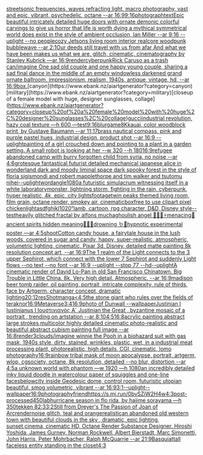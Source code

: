 [street](https://www.ebank.nz/aiartgenerator?category=street)[sonic frequencies, waves refracting light, macro photography, vast and epic, vibrant, psychedelic, octane --ar 16:9](https://www.ebank.nz/aiartgenerator?category=sonic%20frequencies%2C%20waves%20refracting%20light%2C%20macro%20photography%2C%20vast%20and%20epic%2C%20vibrant%2C%20psychedelic%2C%20octane%20--ar%2016%3A9)[9:16](https://www.ebank.nz/aiartgenerator?category=9%3A16)[photograph](https://www.ebank.nz/aiartgenerator?category=photograph)[text](https://www.ebank.nz/aiartgenerator?category=text)[Epic beautiful intricately detailed huge doors with ornate demonic colorful carvings to give us horror that life is worth dying a mythical symmetrical world does exist in the style of ambient occlusion, Ian Miller --ar 9:16 --uplight --no people](https://www.ebank.nz/aiartgenerator?category=Epic%20beautiful%20intricately%20detailed%20huge%20doors%20with%20ornate%20demonic%20colorful%20carvings%20to%20give%20us%20horror%20that%20life%20is%20worth%20dying%20a%20mythical%20symmetrical%20world%20does%20exist%20in%20the%20style%20of%20ambient%20occlusion%2C%20Ian%20Miller%20--ar%209%3A16%20--uplight%20--no%20people)[cozy Jetsons living room interior realcore woodpunk bubblewave --ar 2:1](https://www.ebank.nz/aiartgenerator?category=cozy%20Jetsons%20living%20room%20interior%20realcore%20woodpunk%20bubblewave%20--ar%202%3A1)[Our deeds still travel with us from afar And what we have been makes us what we are, glitch, cinematic, cinematography by Stanley Kubrick —ar 16:9](https://www.ebank.nz/aiartgenerator?category=Our%20deeds%20still%20travel%20with%20us%20from%20afar%20And%20what%20we%20have%20been%20makes%20us%20what%20we%20are%2C%20glitch%2C%20cinematic%2C%20cinematography%20by%20Stanley%20Kubrick%20%E2%80%94ar%2016%3A9)[render](https://www.ebank.nz/aiartgenerator?category=render)[cyberpunk](https://www.ebank.nz/aiartgenerator?category=cyberpunk)[Rick Caruso as a trash can](https://www.ebank.nz/aiartgenerator?category=Rick%20Caruso%20as%20a%20trash%20can)[/imagine One sad old couple and one happy young couple, sharing a sad final dance in the middle of an empty windowless darkened grand ornate ballroom, impressionism, realism, 1940s, antique, vintage, hd, --ar 16:9](https://www.ebank.nz/aiartgenerator?category=/imagine%20One%20sad%20old%20couple%20and%20one%20happy%20young%20couple%2C%20sharing%20a%20sad%20final%20dance%20in%20the%20middle%20of%20an%20empty%20windowless%20darkened%20grand%20ornate%20ballroom%2C%20impressionism%2C%20realism%2C%201940s%2C%20antique%2C%20vintage%2C%20hd%2C%20--ar%2016%3A9)[box.](https://www.ebank.nz/aiartgenerator?category=box.)[canyon](https://www.ebank.nz/aiartgenerator?category=canyon)[military](https://www.ebank.nz/aiartgenerator?category=military)[closeup of a female model with huge, designer sunglasses, collage](https://www.ebank.nz/aiartgenerator?category=closeup%20of%20a%20female%20model%20with%20huge%2C%20designer%20sunglasses%2C%20collage)[gucci](https://www.ebank.nz/aiartgenerator?category=gucci)[industrial revolution, hazy coal texture —h 600 —test](https://www.ebank.nz/aiartgenerator?category=industrial%20revolution%2C%20hazy%20coal%20texture%20%E2%80%94h%20600%20%E2%80%94test)[9:16](https://www.ebank.nz/aiartgenerator?category=9%3A16)[blur](https://www.ebank.nz/aiartgenerator?category=blur)[game](https://www.ebank.nz/aiartgenerator?category=game)[8K](https://www.ebank.nz/aiartgenerator?category=8K)[kauai, color woodblock print, by Gustave Baumann --ar 11:17](https://www.ebank.nz/aiartgenerator?category=kauai%2C%20color%20woodblock%20print%2C%20by%20Gustave%20Baumann%20--ar%2011%3A17)[brass nautical compass, pink and purple pastel hues, industrial design, product shot --ar 16:9 --uplight](https://www.ebank.nz/aiartgenerator?category=brass%20nautical%20compass%2C%20pink%20and%20purple%20pastel%20hues%2C%20industrial%20design%2C%20product%20shot%20--ar%2016%3A9%20--uplight)[painting of a girl crouched down and pointing to a plant in a garden setting. A small robot is looking at her --w 320 --h 180](https://www.ebank.nz/aiartgenerator?category=painting%20of%20a%20girl%20crouched%20down%20and%20pointing%20to%20a%20plant%20in%20a%20garden%20setting.%20A%20small%20robot%20is%20looking%20at%20her%20--w%20320%20--h%20180)[16:9](https://www.ebank.nz/aiartgenerator?category=16%3A9)[refugee abandoned camp with burry forgotten child from syria,  no noise --ar 4:6](https://www.ebank.nz/aiartgenerator?category=refugee%20abandoned%20camp%20with%20burry%20forgotten%20child%20from%20syria%2C%20%20no%20noise%20--ar%204%3A6)[grotesque fantastical futurist detailed mechanical japanese alice in wonderland dark and moody liminal space dark spooky forest in the style of floria sigismondi and robert mapplethorpe and tim walker and tsutomu nihei](https://www.ebank.nz/aiartgenerator?category=grotesque%20fantastical%20futurist%20detailed%20mechanical%20japanese%20alice%20in%20wonderland%20dark%20and%20moody%20liminal%20space%20dark%20spooky%20forest%20in%20the%20style%20of%20floria%20sigismondi%20and%20robert%20mapplethorpe%20and%20tim%20walker%20and%20tsutomu%20nihei)[--uplight](https://www.ebank.nz/aiartgenerator?category=--uplight)[word](https://www.ebank.nz/aiartgenerator?category=word)[angle](https://www.ebank.nz/aiartgenerator?category=angle)[1080](https://www.ebank.nz/aiartgenerator?category=1080)[a futuristic simulacrum witnessing itself in a white laboratory](https://www.ebank.nz/aiartgenerator?category=a%20futuristic%20simulacrum%20witnessing%20itself%20in%20a%20white%20laboratory)[monster, lightning storm, fighting in the rain, cyberpunk, hyper realistic, 4k, epic, city lights](https://www.ebank.nz/aiartgenerator?category=monster%2C%20lightning%20storm%2C%20fighting%20in%20the%20rain%2C%20cyberpunk%2C%20hyper%20realistic%2C%204k%2C%20epic%2C%20city%20lights)[footage](https://www.ebank.nz/aiartgenerator?category=footage)[twin peaks themed living room, film grain, octane render, smokey air, cinematic](https://www.ebank.nz/aiartgenerator?category=twin%20peaks%20themed%20living%20room%2C%20film%20grain%2C%20octane%20render%2C%20smokey%20air%2C%20cinematic)[box](https://www.ebank.nz/aiartgenerator?category=box)[free to use clipart pixel chicken](https://www.ebank.nz/aiartgenerator?category=free%20to%20use%20clipart%20pixel%20chicken)[light](https://www.ebank.nz/aiartgenerator?category=light)[asdfghjkl](https://www.ebank.nz/aiartgenerator?category=asdfghjkl)[1020](https://www.ebank.nz/aiartgenerator?category=1020)[“](https://www.ebank.nz/aiartgenerator?category=%E2%80%9C)[lamb, cartoon, rpg character, D&D, Disney style](https://www.ebank.nz/aiartgenerator?category=lamb%2C%20cartoon%2C%20rpg%20character%2C%20D%26D%2C%20Disney%20style)[--test](https://www.ebank.nz/aiartgenerator?category=--test)[heavily glitched fractal by alfons mucha](https://www.ebank.nz/aiartgenerator?category=heavily%20glitched%20fractal%20by%20alfons%20mucha)[ghoulish angel 🧊🍼✨⚡️menacing🌙ancient spirits hidden meaning🐚🍄🦚drowning 🪱🐍hypnotic experimental poster —ar 4:5](https://www.ebank.nz/aiartgenerator?category=ghoulish%20angel%20%F0%9F%A7%8A%F0%9F%8D%BC%E2%9C%A8%E2%9A%A1%EF%B8%8Fmenacing%F0%9F%8C%99ancient%20spirits%20hidden%20meaning%F0%9F%90%9A%F0%9F%8D%84%F0%9F%A6%9Adrowning%20%F0%9F%AA%B1%F0%9F%90%8Dhypnotic%20experimental%20poster%20%E2%80%94ar%204%3A5)[shoot](https://www.ebank.nz/aiartgenerator?category=shoot)[Cotton candy house, a fairytale house in the lush woods, covered in sugar and candy, happy, super-realistic, atmospheric, volumetric lighting, cinematic, Pixar 3d, Disney, detailed matte painting 8k resolution concept art, --ar 16:9](https://www.ebank.nz/aiartgenerator?category=Cotton%20candy%20house%2C%20a%20fairytale%20house%20in%20the%20lush%20woods%2C%20covered%20in%20sugar%20and%20candy%2C%20happy%2C%20super-realistic%2C%20atmospheric%2C%20volumetric%20lighting%2C%20cinematic%2C%20Pixar%203d%2C%20Disney%2C%20detailed%20matte%20painting%208k%20resolution%20concept%20art%2C%20--ar%2016%3A9)[The 1 realm of the Light connects to the 3 upper Sephirot, which connect with the lower 7 Sephirot and suddenly Light flows --no text --no font --ar 16:9 --uplight --stop 77 --hd](https://www.ebank.nz/aiartgenerator?category=The%201%20realm%20of%20the%20Light%20connects%20to%20the%203%20upper%20Sephirot%2C%20which%20connect%20with%20the%20lower%207%20Sephirot%20and%20suddenly%20Light%20flows%20--no%20text%20--no%20font%20--ar%2016%3A9%20--uplight%20--stop%2077%20--hd)[--uplight](https://www.ebank.nz/aiartgenerator?category=--uplight)[A cinematic render of David Lo-Pan in old San Francisco Chinatown. Big Trouble in Little China. 8k. Very high detail. Atmospheric. --ar 16:9](https://www.ebank.nz/aiartgenerator?category=A%20cinematic%20render%20of%20David%20Lo-Pan%20in%20old%20San%20Francisco%20Chinatown.%20Big%20Trouble%20in%20Little%20China.%208k.%20Very%20high%20detail.%20Atmospheric.%20--ar%2016%3A9)[madison beer tomb raider, oil painting, portrait, intricate complexity, rule of thirds, face by Artgerm, character concept, dramatic lighting](https://www.ebank.nz/aiartgenerator?category=madison%20beer%20tomb%20raider%2C%20oil%20painting%2C%20portrait%2C%20intricate%20complexity%2C%20rule%20of%20thirds%2C%20face%20by%20Artgerm%2C%20character%20concept%2C%20dramatic%20lighting)[20:12](https://www.ebank.nz/aiartgenerator?category=20%3A12)[res](https://www.ebank.nz/aiartgenerator?category=res)[Shot](https://www.ebank.nz/aiartgenerator?category=Shot)[manga](https://www.ebank.nz/aiartgenerator?category=manga)[<4:5](https://www.ebank.nz/aiartgenerator?category=%3C4%3A5)[the stone giant who rules over the fields of teraknor](https://www.ebank.nz/aiartgenerator?category=the%20stone%20giant%20who%20rules%20over%20the%20fields%20of%20teraknor)[16:9](https://www.ebank.nz/aiartgenerator?category=16%3A9)[Metaverse](https://www.ebank.nz/aiartgenerator?category=Metaverse)[3:4](https://www.ebank.nz/aiartgenerator?category=3%3A4)[16:9](https://www.ebank.nz/aiartgenerator?category=16%3A9)[photo of Dunwall --wallpaper](https://www.ebank.nz/aiartgenerator?category=photo%20of%20Dunwall%20--wallpaper)[Justinian I Iustinianus I Ιουστινιανός Α´ Justinian the Great ,  byzantine mosaic of a portrait , trending on artstation  --ar 8:10](https://www.ebank.nz/aiartgenerator?category=Justinian%20I%20Iustinianus%20I%20%CE%99%CE%BF%CF%85%CF%83%CF%84%CE%B9%CE%BD%CE%B9%CE%B1%CE%BD%CF%8C%CF%82%20%CE%91%C2%B4%20Justinian%20the%20Great%20%2C%20%20byzantine%20mosaic%20of%20a%20portrait%20%2C%20trending%20on%20artstation%20%20--ar%208%3A10)[4:5](https://www.ebank.nz/aiartgenerator?category=4%3A5)[16:8](https://www.ebank.nz/aiartgenerator?category=16%3A8)[acrylic painting abstract large strokes multicolor highly detailed cinematic photo-realistic and beautiful abstract cubism painting full image --ar 16:8](https://www.ebank.nz/aiartgenerator?category=acrylic%20painting%20abstract%20large%20strokes%20multicolor%20highly%20detailed%20cinematic%20photo-realistic%20and%20beautiful%20abstract%20cubism%20painting%20full%20image%20--ar%2016%3A8)[render](https://www.ebank.nz/aiartgenerator?category=render)[3](https://www.ebank.nz/aiartgenerator?category=3)[clouds](https://www.ebank.nz/aiartgenerator?category=clouds)[/imagine winnie the Pooh in a biohazard suit with gas mask, 1940s style, dirty,  stained, wrinkles, plastic, wet, in a industrial meat processing plant,  photorealistic, high details, CGI, cinematic, lomo photography](https://www.ebank.nz/aiartgenerator?category=/imagine%20winnie%20the%20Pooh%20in%20a%20biohazard%20suit%20with%20gas%20mask%2C%201940s%20style%2C%20dirty%2C%20%20stained%2C%20wrinkles%2C%20plastic%2C%20wet%2C%20in%20a%20industrial%20meat%20processing%20plant%2C%20%20photorealistic%2C%20high%20details%2C%20CGI%2C%20cinematic%2C%20lomo%20photography)[16:9](https://www.ebank.nz/aiartgenerator?category=16%3A9)[rainbow tribal mask of moon apocalypse, portrait, artgerm, wlop, cgsociety, octane, 8k resolution, detailed --no blur, distortion --ar 4:5](https://www.ebank.nz/aiartgenerator?category=rainbow%20tribal%20mask%20of%20moon%20apocalypse%2C%20portrait%2C%20artgerm%2C%20wlop%2C%20cgsociety%2C%20octane%2C%208k%20resolution%2C%20detailed%20--no%20blur%2C%20distortion%20--ar%204%3A5)[a unknown world with phantom —w 1920 —h 1080](https://www.ebank.nz/aiartgenerator?category=a%20unknown%20world%20with%20phantom%20%E2%80%94w%201920%20%E2%80%94h%201080)[an incredibly detailed inky liquid doodle in watercolour paper of squiggles and one-line faces](https://www.ebank.nz/aiartgenerator?category=an%20incredibly%20detailed%20inky%20liquid%20doodle%20in%20watercolour%20paper%20of%20squiggles%20and%20one-line%20faces)[below](https://www.ebank.nz/aiartgenerator?category=below)[city inside Geodesic dome, control room, futuristic utopian beautiful, smog volumetric, vibrant --ar 16:9](https://www.ebank.nz/aiartgenerator?category=city%20inside%20Geodesic%20dome%2C%20control%20room%2C%20futuristic%20utopian%20beautiful%2C%20smog%20volumetric%2C%20vibrant%20--ar%2016%3A9)[3:1](https://www.ebank.nz/aiartgenerator?category=3%3A1)[--uplight](https://www.ebank.nz/aiartgenerator?category=--uplight)[--wallpaper](https://www.ebank.nz/aiartgenerator?category=--wallpaper)[16:9](https://www.ebank.nz/aiartgenerator?category=16%3A9)[photography](https://www.ebank.nz/aiartgenerator?category=photography)[friend](https://www.ebank.nz/aiartgenerator?category=friend)[<https://s.mj.run/0bvSZiW2H4w>](https://www.ebank.nz/aiartgenerator?category=%3Chttps%3A//s.mj.run/0bvSZiW2H4w%3E)[4:3](https://www.ebank.nz/aiartgenerator?category=4%3A3)[post-processed](https://www.ebank.nz/aiartgenerator?category=post-processed)[450](https://www.ebank.nz/aiartgenerator?category=450)[lab](https://www.ebank.nz/aiartgenerator?category=lab)[hurricane season in flo rida, by hajime sorayama —h 350](https://www.ebank.nz/aiartgenerator?category=hurricane%20season%20in%20flo%20rida%2C%20by%20hajime%20sorayama%20%E2%80%94h%20350)[tekken 8](https://www.ebank.nz/aiartgenerator?category=tekken%208)[2:3](https://www.ebank.nz/aiartgenerator?category=2%3A3)[3:2](https://www.ebank.nz/aiartgenerator?category=3%3A2)[Still from Dreyer's The Passion of Joan of Arc](https://www.ebank.nz/aiartgenerator?category=Still%20from%20Dreyer%27s%20The%20Passion%20of%20Joan%20of%20Arc)[render](https://www.ebank.nz/aiartgenerator?category=render)[noise glitch, teal and orange](https://www.ebank.nz/aiartgenerator?category=noise%20glitch%2C%20teal%20and%20orange)[realistic](https://www.ebank.nz/aiartgenerator?category=realistic)[an abandoned old western town with beautiful clouds  in the sky , dramatic, epic lighting, sunset,cinema, cinematic HD, Octane Render Substance Designer. Hiroshi Yoshida, James Gurney, Norman Rockwell, Albert Bierstadt, Marc Simonetti, John Harris, Peter Mohrbacher, Ralph McQuarrie --ar 21:9](https://www.ebank.nz/aiartgenerator?category=an%20abandoned%20old%20western%20town%20with%20beautiful%20clouds%20%20in%20the%20sky%20%2C%20dramatic%2C%20epic%20lighting%2C%20sunset%2Ccinema%2C%20cinematic%20HD%2C%20Octane%20Render%20Substance%20Designer.%20Hiroshi%20Yoshida%2C%20James%20Gurney%2C%20Norman%20Rockwell%2C%20Albert%20Bierstadt%2C%20Marc%20Simonetti%2C%20John%20Harris%2C%20Peter%20Mohrbacher%2C%20Ralph%20McQuarrie%20--ar%2021%3A9)[Basquiat](https://www.ebank.nz/aiartgenerator?category=Basquiat)[tall faceless entity standing in the closet](https://www.ebank.nz/aiartgenerator?category=tall%20faceless%20entity%20standing%20in%20the%20closet)[4:3](https://www.ebank.nz/aiartgenerator?category=4%3A3)